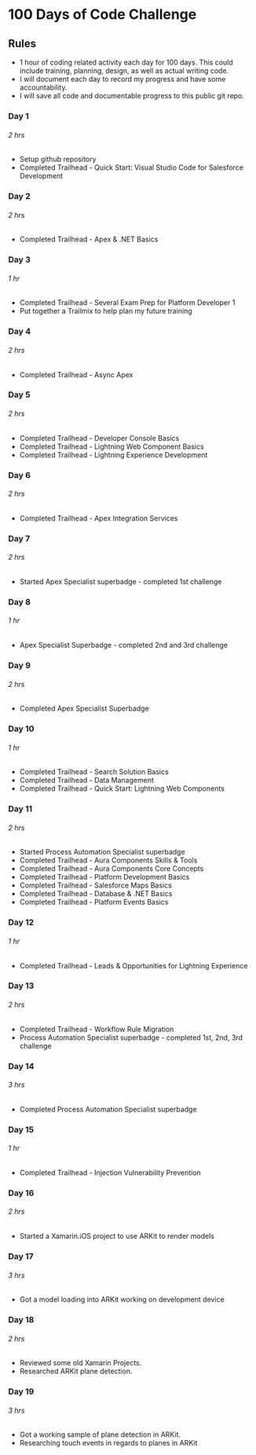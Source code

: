 # 100 Days of Code Challenge

## Rules
* 1 hour of coding related activity each day for 100 days. This could include training, planning, design, as well as actual writing code.
* I will document each day to record my progress and have some accountability.
* I will save all code and documentable progress to this public git repo.

### Day 1 
###### 2 hrs
* Setup github repository
* Completed Trailhead - Quick Start: Visual Studio Code for Salesforce Development

### Day 2
###### 2 hrs
* Completed Trailhead - Apex & .NET Basics

### Day 3
###### 1 hr
* Completed Trailhead - Several Exam Prep for Platform Developer 1
* Put together a Trailmix to help plan my future training

### Day 4
###### 2 hrs
* Completed Trailhead - Async Apex

### Day 5
###### 2 hrs
* Completed Trailhead - Developer Console Basics
* Completed Trailhead - Lightning Web Component Basics
* Completed Trailhead - Lightning Experience Development

### Day 6
###### 2 hrs
* Completed Trailhead - Apex Integration Services

### Day 7
###### 2 hrs
* Started Apex Specialist superbadge - completed 1st challenge

### Day 8
###### 1 hr
* Apex Specialist Superbadge - completed 2nd and 3rd challenge

### Day 9
###### 2 hrs
* Completed Apex Specialist Superbadge

### Day 10
###### 1 hr
* Completed Trailhead - Search Solution Basics
* Completed Trailhead - Data Management
* Completed Trailhead - Quick Start: Lightning Web Components

### Day 11
###### 2 hrs
* Started Process Automation Specialist superbadge
* Completed Trailhead - Aura Components Skills & Tools
* Completed Trailhead - Aura Components Core Concepts
* Completed Trailhead - Platform Development Basics
* Completed Trailhead - Salesforce Maps Basics
* Completed Trailhead - Database & .NET Basics
* Completed Trailhead - Platform Events Basics

### Day 12
###### 1 hr
* Completed Trailhead - Leads & Opportunities for Lightning Experience

### Day 13
###### 2 hrs
* Completed Trailhead - Workflow Rule Migration
* Process Automation Specialist superbadge - completed 1st, 2nd, 3rd challenge

### Day 14
###### 3 hrs
* Completed Process Automation Specialist superbadge

### Day 15
###### 1 hr
* Completed Trailhead - Injection Vulnerability Prevention

### Day 16
###### 2 hrs
* Started a Xamarin.iOS project to use ARKit to render models

### Day 17
###### 3 hrs
* Got a model loading into ARKit working on development device

### Day 18
###### 2 hrs
* Reviewed some old Xamarin Projects.
* Researched ARKit plane detection.

### Day 19
###### 3 hrs
* Got a working sample of plane detection in ARKit.
* Researching touch events in regards to planes in ARKit